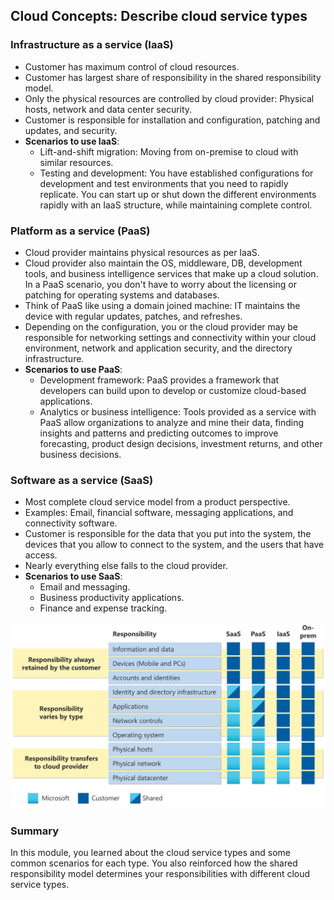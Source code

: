 ## Cloud Concepts: Describe cloud service types

### Infrastructure as a service (IaaS)
- Customer has maximum control of cloud resources.
- Customer has largest share of responsibility in the shared responsibility model.
- Only the physical resources are controlled by cloud provider: Physical hosts, network and data center security.
- Customer is responsible for installation and configuration, patching and updates, and security.
- **Scenarios to use IaaS**:
    - Lift-and-shift migration: Moving from on-premise to cloud with similar resources.
    - Testing and development: You have established configurations for development and test environments that you need to rapidly replicate. You can start up or shut down the different environments rapidly with an IaaS structure, while maintaining complete control.

### Platform as a service (PaaS)
- Cloud provider maintains physical resources as per IaaS.
- Cloud provider also maintain the OS, middleware, DB, development tools, and business intelligence services that make up a cloud solution. In a PaaS scenario, you don't have to worry about the licensing or patching for operating systems and databases.
- Think of PaaS like using a domain joined machine: IT maintains the device with regular updates, patches, and refreshes.
- Depending on the configuration, you or the cloud provider may be responsible for networking settings and connectivity within your cloud environment, network and application security, and the directory infrastructure.
- **Scenarios to use PaaS**:
    - Development framework: PaaS provides a framework that developers can build upon to develop or customize cloud-based applications. 
    - Analytics or business intelligence: Tools provided as a service with PaaS allow organizations to analyze and mine their data, finding insights and patterns and predicting outcomes to improve forecasting, product design decisions, investment returns, and other business decisions.

### Software as a service (SaaS)
- Most complete cloud service model from a product perspective.
- Examples: Email, financial software, messaging applications, and connectivity software. 
- Customer is responsible for the data that you put into the system, the devices that you allow to connect to the system, and the users that have access.
- Nearly everything else falls to the cloud provider.
- **Scenarios to use SaaS**:
    - Email and messaging.
    - Business productivity applications.
    - Finance and expense tracking.

![shared responsibilities of IaaS, PaaS, SaaS](https://raw.githubusercontent.com/viviensiu/Azure/main/images/shared-responsibility.svg) 

### Summary
In this module, you learned about the cloud service types and some common scenarios for each type. You also reinforced how the shared responsibility model determines your responsibilities with different cloud service types.